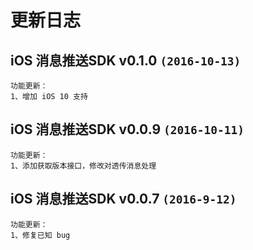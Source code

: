 # 更新日志

## iOS 消息推送SDK v0.1.0 `(2016-10-13)`
```
功能更新： 
1、增加 iOS 10 支持
```  

## iOS 消息推送SDK v0.0.9  `(2016-10-11)`
```
功能更新：  
1、添加获取版本接口，修改对透传消息处理  
```

## iOS 消息推送SDK v0.0.7  `(2016-9-12)`
```
功能更新：  
1、修复已知 bug  
```
